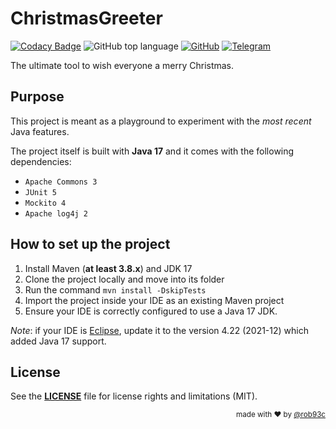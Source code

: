 # ChristmasGreeter

[![Codacy Badge](https://app.codacy.com/project/badge/Grade/361904c6ec0d4a1490aa7d5593f8e26a)](https://www.codacy.com/gh/rob93c/ChristmasGreeter/dashboard?utm_source=github.com&amp;utm_medium=referral&amp;utm_content=rob93c/ChristmasGreeter&amp;utm_campaign=Badge_Grade) 
![GitHub top language](https://img.shields.io/github/languages/top/rob93c/ChristmasGreeter.svg) 
[![GitHub](https://img.shields.io/github/license/rob93c/ChristmasGreeter.svg?color=%237d8183)](https://opensource.org/licenses/MIT) 
[![Telegram](https://img.shields.io/badge/write%20me%20on-telegram-blue)](https://t.me/rob93c)

The ultimate tool to wish everyone a merry Christmas.

## Purpose

This project is meant as a playground to experiment with the _most recent_ Java features.

The project itself is built with **Java 17** and it comes with the following dependencies:

* `Apache Commons 3`
* `JUnit 5`
* `Mockito 4`
* `Apache log4j 2`

## How to set up the project

1. Install Maven (**at least 3.8.x**) and JDK 17
2. Clone the project locally and move into its folder
3. Run the command `mvn install -DskipTests`
4. Import the project inside your IDE as an existing Maven project
5. Ensure your IDE is correctly configured to use a Java 17 JDK.

*Note*: if your IDE is [Eclipse](https://www.eclipse.org/downloads/packages/installer), update it to the version 4.22 (2021-12) which added Java 17 support.

## License

See the [**LICENSE**](https://github.com/rob93c/ChristmasGreeter/blob/master/LICENSE) file for license rights and limitations (MIT).

<div align="right">
<sup>made with ❤️ by <a href="https://github.com/rob93c">@rob93c</a></sup>
</div>
